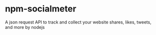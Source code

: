 npm-socialmeter
===============

A json request API to track and collect your website shares, likes, tweets, and more by nodejs
